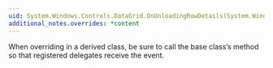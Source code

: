 ```yaml
---
uid: System.Windows.Controls.DataGrid.OnUnloadingRowDetails(System.Windows.Controls.DataGridRowDetailsEventArgs)
additional_notes.overrides: *content
---
```


<p>When overriding <xref href="System.Windows.Controls.DataGrid.OnUnloadingRowDetails(System.Windows.Controls.DataGridRowDetailsEventArgs)"></xref> in a derived class, be sure to call the base class’s <xref href="System.Windows.Controls.DataGrid.OnUnloadingRowDetails(System.Windows.Controls.DataGridRowDetailsEventArgs)"></xref> method so that registered delegates receive the event.</p>


